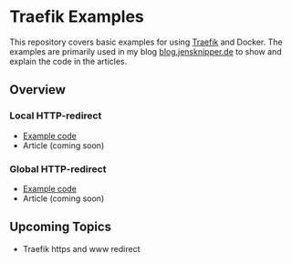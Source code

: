 # Traefik Examples

This repository covers basic examples for using [Traefik](https://traefik.io) and Docker. The examples are primarily used in my blog [blog.jensknipper.de](https://blog.jensknipper.de) to show and explain the code in the articles.  

## Overview

### Local HTTP-redirect
- [Example code](http-redirect-local/docker-compose.yml)
- Article (coming soon)

### Global HTTP-redirect
- [Example code](http-redirect-global/docker-compose.yml)
- Article (coming soon)

## Upcoming Topics
- Traefik https and www redirect
